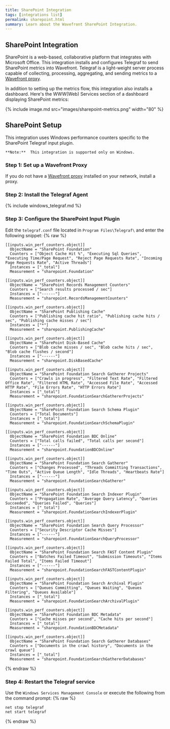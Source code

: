 ```yaml
---
title: SharePoint Integration
tags: [integrations list]
permalink: sharepoint.html
summary: Learn about the Wavefront SharePoint Integration.
---
```

## SharePoint Integration

SharePoint is a web-based, collaborative platform that integrates with Microsoft Office.
This integration installs and configures Telegraf to send SharePoint metrics into Wavefront. Telegraf is a light-weight server process capable of collecting, processing, aggregating, and sending metrics to a [Wavefront proxy](https://docs.wavefront.com/proxies.html).

In addition to setting up the metrics flow, this integration also installs a dashboard. Here's the WWW(Web) Services section of a dashboard displaying SharePoint metrics:

{% include image.md src="images/sharepoint-metrics.png" width="80" %}

## SharePoint Setup

This integration uses Windows performance counters specific to the SharePoint Telegraf input plugin.



    **Note:**  This integration is supported only on Windows.

### Step 1: Set up a Wavefront Proxy

If you do not have a [Wavefront proxy](https://docs.wavefront.com/proxies.html) installed on your network, install a proxy.

### Step 2: Install the Telegraf Agent

{% include windows_telegraf.md %}

### Step 3: Configure the SharePoint Input Plugin

Edit the `telegraf.conf` file located in `Program Files\Telegraf\` and enter the following snippet:
{% raw %}
   ```
   [[inputs.win_perf_counters.object]]
     ObjectName = "SharePoint Foundation"
     Counters = ["Object Cache Hit %", "Executing Sql Queries", "Executing Time/Page Request", "Reject Page Requests Rate", "Incoming Page Requests Rate", "Active Threads"]
     Instances = ["_total"]
     Measurement = "sharepoint.Foundation"

   [[inputs.win_perf_counters.object]]
     ObjectName = "SharePoint Records Management Counters"
     Counters = ["Search results processed / sec"]
     Instances = ["------"]
     Measurement = "sharepoint.RecordsManagementCounters"

   [[inputs.win_perf_counters.object]]
     ObjectName = "SharePoint Publishing Cache"
     Counters = ["Publishing cache hit ratio", "Publishing cache hits / sec", "Publishing cache misses / sec"]
     Instances = ["*"]
     Measurement = "sharepoint.PublishingCache"

   [[inputs.win_perf_counters.object]]
     ObjectName = "SharePoint Disk-Based Cache"
     Counters = ["Blob cache misses / sec", "Blob cache hits / sec", "Blob cache flushes / second"]
     Instances = ["------"]
     Measurement = "sharepoint.DiskBasedCache"

   [[inputs.win_perf_counters.object]]
     ObjectName = "SharePoint Foundation Search Gatherer Projects"
     Counters = ["Crawls in progress", "Filtered Text Rate", "Filtered Office Rate", "Filtered HTML Rate", "Accessed File Rate", "Accessed HTTP Rate", "File Errors Rate", "HTTP Errors Rate"]
     Instances = ["_total"]
     Measurement = "sharepoint.FoundationSearchGathererProjects"

   [[inputs.win_perf_counters.object]]
     ObjectName = "SharePoint Foundation Search Schema Plugin"
     Counters = ["Total Documents"]
     Instances = ["_total"]
     Measurement = "sharepoint.FoundationSearchSchemaPlugin"

   [[inputs.win_perf_counters.object]]
     ObjectName = "SharePoint Foundation BDC Online"
     Counters = ["Total calls failed", "Total calls per second"]
     Instances = ["------"]
     Measurement = "sharepoint.FoundationBDCOnline"

   [[inputs.win_perf_counters.object]]
     ObjectName = "SharePoint Foundation Search Gatherer"
     Counters = ["Changes Processed", "Threads Committing Transactions", "Time Outs", "Active Queue Length", "Idle Threads", "Heartbeats Rate"]
     Instances = ["------"]
     Measurement = "sharepoint.FoundationSearchGatherer"

   [[inputs.win_perf_counters.object]]
     ObjectName = "SharePoint Foundation Search Indexer Plugin"
     Counters = ["Propagation Rate", "Average Query Latency", "Queries Succeeded", "Queries Failed", "Queries"]
     Instances = ["_total"]
     Measurement = "sharepoint.FoundationSearchIndexerPlugin"

   [[inputs.win_perf_counters.object]]
     ObjectName = "SharePoint Foundation Search Query Processor"
     Counters = ["Security Descriptor Cache Misses"]
     Instances = ["------"]
     Measurement = "sharepoint.FoundationSearchQueryProcessor"

   [[inputs.win_perf_counters.object]]
     ObjectName = "SharePoint Foundation Search FAST Content Plugin"
     Counters = ["Batches Failed Timeout", "Submission Timeouts", "Items Failed Total", "Items Failed Timeout"]
     Instances = ["------"]
     Measurement = "sharepoint.FoundationSearchFASTContentPlugin"

   [[inputs.win_perf_counters.object]]
     ObjectName = "SharePoint Foundation Search Archival Plugin"
     Counters = ["Queues Committing", "Queues Waiting", "Queues Filtering", "Queues Available"]
     Instances = ["_total"]
     Measurement = "sharepoint.FoundationSearchArchivalPlugin"

   [[inputs.win_perf_counters.object]]
     ObjectName = "SharePoint Foundation BDC Metadata"
     Counters = ["Cache misses per second", "Cache hits per second"]
     Instances = ["_total"]
     Measurement = "sharepoint.FoundationBDCMetadata"

   [[inputs.win_perf_counters.object]]
     ObjectName = "SharePoint Foundation Search Gatherer Databases"
     Counters = ["Documents in the crawl history", "Documents in the crawl queue"]
     Instances = ["_total"]
     Measurement = "sharepoint.FoundationSearchGathererDatabases"
```
{% endraw %}

### Step 4: Restart the Telegraf service

Use the `Windows Services Management Console` or execute the following from the command prompt:
{% raw %}
   ```
   net stop telegraf
   net start telegraf
   ```
{% endraw %}


